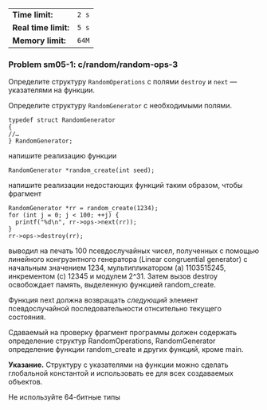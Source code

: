 |                      |       |
|----------------------|-------|
| **Time limit:**      | `2 s` |
| **Real time limit:** | `5 s` |
| **Memory limit:**    | `64M` |


### Problem sm05-1: c/random/random-ops-3

Определите структуру `RandomOperations` с полями `destroy` и `next` — указателями на функции.

Определите структуру `RandomGenerator` с необходимыми полями.

    
    
    typedef struct RandomGenerator
    {
    //…
    } RandomGenerator;

напишите реализацию функции

    
    
    RandomGenerator *random_create(int seed);

напишите реализации недостающих функций таким образом, чтобы фрагмент

    
    
    RandomGenerator *rr = random_create(1234);
    for (int j = 0; j < 100; ++j) {
      printf("%d\n", rr->ops->next(rr));
    }
    rr->ops->destroy(rr);
    

выводил на печать 100 псевдослучайных чисел, полученных с помощью линейного конгруэнтного генератора
(Linear congruential generator) с начальным значением 1234, мультипликатором (a) 1103515245,
инкрементом (c) 12345 и модулем 2^31. Затем вызов destroy освобождает память, выделенную функцией
random_create.

Функция next должна возвращать _следующий_ элемент псевдослучайной последовательности отнсительно
текущего состояния.

Сдаваемый на проверку фрагмент программы должен содержать определение структур RandomOperations,
RandomGenerator определение функции random_create и других функций, кроме main.

**Указание.** Структуру с указателями на функции можно сделать глобальной константой и использовать
ее для всех создаваемых объектов.

Не используйте 64-битные типы


